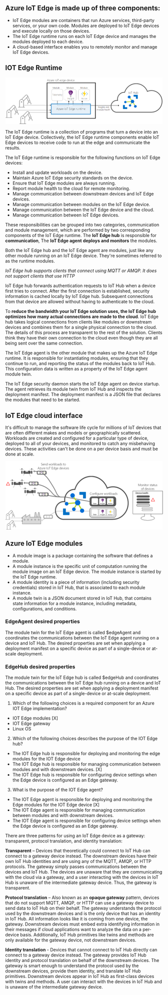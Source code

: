 ## Azure IoT Edge is made up of three components:

- IoT Edge modules are containers that run Azure services, third-party services, or your own code. Modules are deployed to IoT Edge devices and execute locally on those devices.
- The IoT Edge runtime runs on each IoT Edge device and manages the modules deployed to each device.
- A cloud-based interface enables you to remotely monitor and manage IoT Edge devices.

## IOT Edge Runtime

![IOT Edge Runtime diagram](https://github.com/codess-aus/AZ-220/blob/main/assets/m06-l01-iot-edge-runtime-introduction-fc026798.png)

The IoT Edge runtime is a collection of programs that turn a device into an IoT Edge device. 
Collectively, the IoT Edge runtime components enable IoT Edge devices to receive code to run at the edge and communicate the results.

The IoT Edge runtime is responsible for the following functions on IoT Edge devices:

- Install and update workloads on the device.
- Maintain Azure IoT Edge security standards on the device.
- Ensure that IoT Edge modules are always running.
- Report module health to the cloud for remote monitoring.
- Manage communication between downstream devices and IoT Edge devices.
- Manage communication between modules on the IoT Edge device.
- Manage communication between the IoT Edge device and the cloud.
- Manage communication between IoT Edge devices.

These responsibilities can be grouped into two categories, communication and module management, which are performed by two corresponding components of the IoT Edge runtime. 
The **IoT Edge hub** is responsible for **communication**, 
The **IoT Edge agent** **deploys and monitors** the modules.

Both the IoT Edge hub and the IoT Edge agent are modules, just like any other module running on an IoT Edge device. They're sometimes referred to as the runtime modules.

*IoT Edge hub supports clients that connect using MQTT or AMQP. It does not support clients that use HTTP*

IoT Edge hub forwards authentication requests to IoT Hub when a device first tries to connect. After the first connection is established, security information is cached locally by IoT Edge hub. Subsequent connections from that device are allowed without having to authenticate to the cloud.

To **reduce the bandwidth your IoT Edge solution uses, the IoT Edge hub optimizes how many actual connections are made to the cloud**. IoT Edge hub takes logical connections from clients like modules or downstream devices and combines them for a single physical connection to the cloud. The details of this process are transparent to the rest of the solution. Clients think they have their own connection to the cloud even though they are all being sent over the same connection.

The IoT Edge agent is the other module that makes up the Azure IoT Edge runtime. It is responsible for instantiating modules, ensuring that they continue to run, and reporting the status of the modules back to IoT Hub. This configuration data is written as a property of the IoT Edge agent module twin.

The IoT Edge security daemon starts the IoT Edge agent on device startup. The agent retrieves its module twin from IoT Hub and inspects the deployment manifest. The deployment manifest is a JSON file that declares the modules that need to be started.

## IoT Edge cloud interface

It's difficult to manage the software life cycle for millions of IoT devices that are often different makes and models or geographically scattered. Workloads are created and configured for a particular type of device, deployed to all of your devices, and monitored to catch any misbehaving devices. These activities can't be done on a per device basis and must be done at scale.

![IOT Edge Cloud Interface diagram](https://github.com/codess-aus/AZ-220/blob/main/assets/m06-l01-cloud-interface-27b30369.png)

## Azure IoT Edge modules

- A module image is a package containing the software that defines a module.
- A module instance is the specific unit of computation running the module image on an IoT Edge device. The module instance is started by the IoT Edge runtime.
- A module identity is a piece of information (including security credentials) stored in IoT Hub, that is associated to each module instance.
- A module twin is a JSON document stored in IoT Hub, that contains state information for a module instance, including metadata, configurations, and conditions.

### EdgeAgent desired properties
The module twin for the IoT Edge agent is called $edgeAgent and coordinates the communications between the IoT Edge agent running on a device and IoT Hub. The desired properties are set when applying a deployment manifest on a specific device as part of a single-device or at-scale deployment.

### EdgeHub desired properties
The module twin for the IoT Edge hub is called $edgeHub and coordinates the communications between the IoT Edge hub running on a device and IoT Hub. The desired properties are set when applying a deployment manifest on a specific device as part of a single-device or at-scale deployment.



1. Which of the following choices is a required component for an Azure IOT Edge implementation? 
- IOT Edge modules [X] 
- IOT Edge gateway 
-  Linux OS 

2. Which of the following choices describes the purpose of the IOT Edge hub? 
- The IOT Edge hub is responsible for deploying and monitoring the edge modules for the IOT Edge device
- The IOT Edge hub is responsible for managing communication between modules and with downstream devices. [X] 
- The IOT Edge hub is responsible for configuring device settings when the Edge device is configured as an Edge gateway. 

3. What is the purpose of the IOT Edge agent? 
- The IOT Edge agent is responsible for deploying and monitoring the Edge modules for the IOT Edge device [X]
- The IOT Edge agent is responsible for managing communication between modules and with downstream devices.
- The IOT Edge agent is responsible for configuring device settings when the Edge device is configured as an Edge gateway. 

There are three patterns for using an IoT Edge device as a gateway: transparent, protocol translation, and identity translation:

**Transparent** – Devices that theoretically could connect to IoT Hub can connect to a gateway device instead. The downstream devices have their own IoT Hub identities and are using any of the MQTT, AMQP, or HTTP protocols. The gateway simply passes communications between the devices and IoT Hub. The devices are unaware that they are communicating with the cloud via a gateway, and a user interacting with the devices in IoT Hub is unaware of the intermediate gateway device. Thus, the gateway is transparent.

**Protocol translation** – Also known as an **opaque gateway** pattern, devices that do not support MQTT, AMQP, or HTTP can use a gateway device to send data to IoT Hub on their behalf. The gateway understands the protocol used by the downstream devices and is the only device that has an identity in IoT Hub. All information looks like it is coming from one device, the gateway. Downstream devices must embed extra identifying information in their messages if cloud applications want to analyze the data on a per-device basis. Additionally, IoT Hub primitives like twins and methods are only available for the gateway device, not downstream devices.

**Identity translation** - Devices that cannot connect to IoT Hub directly can connect to a gateway device instead. The gateway provides IoT Hub identity and protocol translation on behalf of the downstream devices. The gateway is smart enough to understand the protocol used by the downstream devices, provide them identity, and translate IoT Hub primitives. Downstream devices appear in IoT Hub as first-class devices with twins and methods. A user can interact with the devices in IoT Hub and is unaware of the intermediate gateway device.
